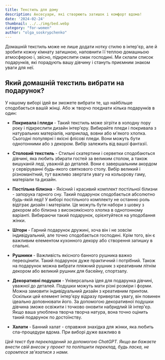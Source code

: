 ```yaml
---
title: Текстиль для дому
description: Аксесуари, які створюють затишок і комфорт вдома!
date: '2024-02-24'
thumbnail: ../../img/bed.webp
category: "for-women"
author: "olga_soskrypchenko"
---
```


Домашній текстиль може не лише додати нотку стилю в інтер'єр, але й зробити кожну кімнату затишною, наповнити її теплою домашньою атмосферою і, звісно, підкреслити смак господині. Ми склали список подарунків, які порадують вашу дівчину і стануть приємним знаком уваги для неї.

## Який домашній текстиль вибрати на подарунок?

У нашому виборі ідей ви зможете вибрати те, що найбільше сподобається вашій жінці. Або ж творчо поєднати кілька подарунків в один:

- **Покривала і пледи** - Такий текстиль може зігріти в холодну пору року і підкреслити дизайн інтер'єру. Вибирайте пледи і покривала з натуральних матеріалів, наприклад, вовни або м'якого хлопка. Сьогодні популярні і якісні флісові пледи. Вони можуть бути однотонними або з декором. Вибір залежить від вашої фантазії.

- **Столовий текстиль** - Стильні скатертини і серветки сподобаються дівчині, яка любить збирати гостей за великим столом, а також вишуканій леді, уважній до деталей. Вони є завершальним акордом у сервіруванні будь-якого святкового столу. Вибір великий і різноманітний, тут важливо звертати увагу на кольорову гаму, матеріали та дизайн.

- **Постільна білизна** - Якісний і красивий комплект постільної білизни - запорука гарного сну. Такий подарунок сподобається абсолютно будь-якій леді! У виборі постільного комплекту не останню роль відіграє дизайн і матеріали. Це можуть бути набори з шовку з декором або білизна з високоякісного хлопка в однотонному варіанті. Вибираючи такий подарунок, орієнтуйтеся на уподобання жінки.

- **Штори** - Гарний подарунок дружині, хоча він і не зовсім індивідуальний, але точно сподобається господині. Крім того, він є важливим елементом кухонного декору або створення затишку в спальні.

- **Рушники** - Важливість якісного банного рушника важко переоцінити. Такий подарунок дуже практичний і потрібний. Також на подарунок можна вибрати пляжний рушник з креативним літнім декором або великий рушник для басейну, спортзалу.

- **Декоративні подушки** - Універсальна ідея для подарунка дівчині, уважної до деталей. Подушки можуть мати різні розміри і форми. Можна замовити індивідуальний дизайн з креативним принтом. Оскільки цей елемент інтер'єру відразу привертає увагу, він повинен ідеально доповнювати його. За допомогою декоративної подушки дівчина зможе освіжити і точково оновити набридлий їй інтер'єр. Якщо ваша улюблена творча творча натура, вона точно оцінить такий подарунок по достоїнству.

- **Халати** - Банний халат - справжня знахідка для жінки, яка любить спа-процедури вдома. При виборі дуже важливо в

*Цей текст був перекладений за допомогою ChatGPT. Якщо ви бажаєте внести свій внесок у проект та поліпшити переклад, будь ласка, не соромтеся зв'язатися з нами.*
